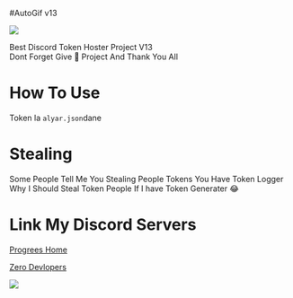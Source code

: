 #AutoGif v13


<img src = "https://discord.c99.nl/widget/theme-2/743887896481628190.png"></div>

Best Discord Token Hoster Project V13  
Dont Forget Give 🌟 Project And Thank You All

# How To Use
Token la ```alyar.json```dane

# Stealing
Some People Tell Me You Stealing People Tokens You Have Token Logger Why I Should Steal Token People If I have Token Generater 😂




# Link My Discord Servers

[Progrees Home](https://discord.gg/JjUc7G7kwV)

[Zero Devlopers](https://discord.gg/7MaVp5HCSh)

<a href="https://discord.gg/RMEQSbMtEk"><img src="https://discord.com/api/guilds/496754973883760650/widget.png?style=banner3"></a>
